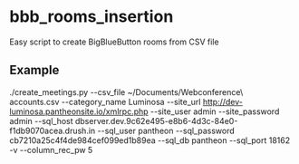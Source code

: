# bbb_rooms_insertion
Easy script to create BigBlueButton rooms from CSV file

## Example
./create_meetings.py --csv_file ~/Documents/Webconference\ accounts.csv --category_name Luminosa --site_url http://dev-luminosa.pantheonsite.io/xmlrpc.php --site_user admin --site_password admin --sql_host dbserver.dev.9c62e495-e8b6-4d3c-84e0-f1db9070acea.drush.in --sql_user pantheon --sql_password cb7210a25c4f4de984cef099ed1b89ea --sql_db pantheon --sql_port 18162 -v --column_rec_pw 5

